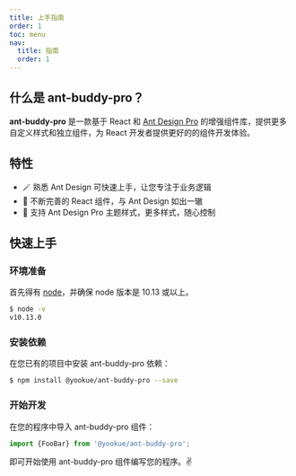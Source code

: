 ```yaml
---
title: 上手指南
order: 1
toc: menu
nav:
  title: 指南
  order: 1
---
```


## 什么是 ant-buddy-pro？

**ant-buddy-pro** 是一款基于 React 和 [Ant Design Pro](https://pro.ant.design) 的增强组件库，提供更多自定义样式和独立组件，为 React 开发者提供更好的的组件开发体验。

## 特性

- 🪄 熟悉 Ant Design 可快速上手，让您专注于业务逻辑
- 💎 不断完善的 React 组件，与 Ant Design 如出一辙
- 🎨 支持 Ant Design Pro 主题样式，更多样式，随心控制

## 快速上手

### 环境准备

首先得有 [node](https://nodejs.org/en/)，并确保 node 版本是 10.13 或以上。

```bash
$ node -v
v10.13.0
```

### 安装依赖

在您已有的项目中安装 ant-buddy-pro 依赖：

```bash
$ npm install @yookue/ant-buddy-pro --save
```

### 开始开发

在您的程序中导入 ant-buddy-pro 组件：

```jsx | pure
import {FooBar} from '@yookue/ant-buddy-pro';
```

即可开始使用 ant-buddy-pro 组件编写您的程序。✌️
